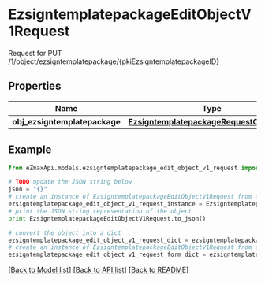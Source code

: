 # EzsigntemplatepackageEditObjectV1Request

Request for PUT /1/object/ezsigntemplatepackage/{pkiEzsigntemplatepackageID}

## Properties
Name | Type | Description | Notes
------------ | ------------- | ------------- | -------------
**obj_ezsigntemplatepackage** | [**EzsigntemplatepackageRequestCompound**](EzsigntemplatepackageRequestCompound.md) |  | 

## Example

```python
from eZmaxApi.models.ezsigntemplatepackage_edit_object_v1_request import EzsigntemplatepackageEditObjectV1Request

# TODO update the JSON string below
json = "{}"
# create an instance of EzsigntemplatepackageEditObjectV1Request from a JSON string
ezsigntemplatepackage_edit_object_v1_request_instance = EzsigntemplatepackageEditObjectV1Request.from_json(json)
# print the JSON string representation of the object
print EzsigntemplatepackageEditObjectV1Request.to_json()

# convert the object into a dict
ezsigntemplatepackage_edit_object_v1_request_dict = ezsigntemplatepackage_edit_object_v1_request_instance.to_dict()
# create an instance of EzsigntemplatepackageEditObjectV1Request from a dict
ezsigntemplatepackage_edit_object_v1_request_form_dict = ezsigntemplatepackage_edit_object_v1_request.from_dict(ezsigntemplatepackage_edit_object_v1_request_dict)
```
[[Back to Model list]](../README.md#documentation-for-models) [[Back to API list]](../README.md#documentation-for-api-endpoints) [[Back to README]](../README.md)


